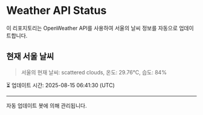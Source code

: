 
# Weather API Status

이 리포지토리는 OpenWeather API를 사용하여 서울의 날씨 정보를 자동으로 업데이트합니다.

## 현재 서울 날씨
> 서울의 현재 날씨: scattered clouds, 온도: 29.76°C, 습도: 84%

⏳ 업데이트 시간: 2025-08-15 06:41:30 (UTC)

---
자동 업데이트 봇에 의해 관리됩니다.

